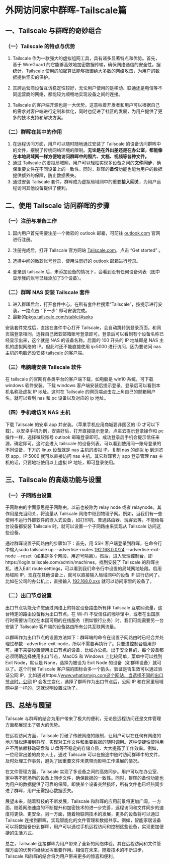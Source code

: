 # 外网访问家中群晖-Tailscale篇

## 一、Tailscale 与群晖的奇妙组合

### （一）Tailscale 的特点与优势

1. Tailscale 作为一款强大的虚拟组网工具，具有诸多显著特点和优势。首先，基于 WireGuard 的它能够高效地加密数据传输，确保网络通信的安全性。据统计，Tailscale 使用的加密算法能够抵御绝大多数的网络攻击，为用户的数据提供坚实的保护。

2. 其跨运营商设备互访稳定性较好，无论用户使用的是移动、联通还是电信等不同运营商的网络，都能较为顺畅地实现设备之间的连接。

3. Tailscale 的客户端开源也是一大优势。这意味着开发者和用户可以根据自己的需求对客户端进行定制和优化，同时也促进了社区的发展，为用户提供了更多的技术支持和解决方案。

### （二）群晖在其中的作用

1. 在远程访问方面，用户可以随时随地通过安装了 Tailscale 的设备访问群晖中的文件，摆脱了传统网络环境的限制。**无论是在外出差还是在办公室，都能像在本地局域网一样方便地访问群晖中的照片、文档、视频等各种文件。**
2. 通过 Tailscale 的虚拟局域网，用户可以轻松实现多设备之间的**文件同步**，确保重要文件在不同设备上的一致性。同时，群晖的**备份**功能也能为用户的数据提供额外的保障，防止数据丢失。
3. 通过安装 Tailscale 套件，群晖成为虚拟局域网中的重要**接入网关**，为用户远程访问其他设备提供了便利。

## 二、使用 Tailscale 访问群晖的步骤

### （一）注册与准备工作

1. 国内用户首先需要注册一个微软的 outlook 邮箱，可前往 [outlook.com](https://outlook.com) 官网进行注册。

2. 注册完成后，打开 Tailscale 官方网站 [Tailscale.com](https://Tailscale.com)，点击 “Get started” 。

3. 选择中间的微软账号登录，使用注册好的 outlook 邮箱进行登录。

4. 登录到 tailscale 后，未添加设备的情况下，会看到没有任何设备列表（图中显示我的账号已经添加了3个设备）。


### （二）群晖 NAS 安装 Tailscale 套件

1. 进入群晖后台，打开套件中心，在所有套件栏搜索“Tailscale”，按提示进行安装，一路点击 “下一步” 即可安装完成。
2. 最新的[pkgs.tailscale.com/stable/#spks](https://pkgs.tailscale.com/stable/#spks)

安装套件完成后，直接在套件中心打开 Tailscale，会自动跳转到登录页面。和网页端登录相同，选择自己微软邮箱账号登录即可。登录后可以看到有个设备名称已经显示出来，这个就是 NAS 的设备名称。后面的 100 开头的 IP 地址即是 NAS 主机的虚拟网络的 IP。但此时还不能直接使用 ip:5000 进行访问，因为要访问 nas 主机的电脑还没安装 tailscale 的客户端。

### （三）电脑端安装 Tailscale 软件

在 tailscale 的官网有各类平台的客户端下载，如电脑是 win10 系统，可下载 windows 软件安装。下载 windows 客户端安装后提示登录，登录后可以看到本机名称及虚拟 IP 地址。这时在 Tailscale 的网页端点击左上角自己的邮箱用户名，就可以看到 nas 和 pc 设备以及对应的 ip 地址。

### （四）手机端访问 NAS 主机

下载 Tailscale 的安卓 app 并安装。（苹果手机应用商城要非国区的 ID 才可以下载）。以安卓手机为例，安装好后，打开直接提示登录，点进去提示登录操作和 pc 操作一样，选择微软账号 outlook 邮箱登录即可。成功登录后手机会提示信任来源，确定即可。这时会进入 tailscale 的设备列表，可以看到使用同一账号登录的不同设备，下方的 linux 设备就是 nas 主机的虚拟 IP。复制 nas 的虚拟 ip 到浏览器 app，IP:5000 就可以直接访问 nas 主机。其它群晖官方 app 登录管理 nas 主机的话，只要地址使用以上虚拟 IP 地址，即可登录使用。

## 三、Tailscale 的高级功能与设置



### （一）子网路由设置

子网路由的字面意思是子网路由，以前也被称为 relay node 或者 relaynode。其作用是充当网关，将流量从 Tailscale 网络中继到物理子网。例如，当我们有一些使用不运行外部软件的嵌入式设备，如打印机、普通路由器、玩客云等，不能给每台设备都安装 Tailscale 时，就可以设置一个子网路由来实现从 Tailscale 访问这些设备。

通过群晖设置子网路由的步骤如下：首先，用 SSH 客户端登录到群晖，在命令行中输入sudo tailscale up --advertise-routes [192.168.0.0/24](http://192.168.0.0/24) --advertise-exit-node --reset（如果是多个网段，用逗号隔离）。然后，进入管理控制台，即https://login.tailscale.com/admin/machines，找到安装了 Tailscale 的群晖主机，进入Edit route settings，可以看到我们命令行中设置的局域网地址段。启用局域网 IP，现在在其他设备上，就可以直接输入局域网中的设备 IP 进行访问了。比如在公司的办公机上，直接输入 [192.168.0.xxx](http://192.168.0.xxx) 就可以访问家里的设备了。

### （二）出口节点设置

出口节点功能允许您通过网络上的特定设备路由所有非 Tailscale 互联网流量，这台特定的路由设备称为出口节点。在 Wi-Fi 不受信任的咖啡馆中，或者在出国旅行时需要访问仅在本国可用的在线服务（例如银行业务）时，我们可能需要另一台安装了 Tailscale 客户端的设备路由所有公共互联网流量。

以群晖作为出口节点的设置方法如下：群晖端的命令在设置子网路由时已经合并处理过参数--advertise-exit-node，所以不需要再执行了。只要进控制台启用即可。接下来要设置使用出口节点的设备，比如办公机。出于安全目的，每个设备都必须明确选择使用出口节点，MacOS 和 Windows 上比较简单，菜单中可以找到 Exit Node，默认是 None，选择为被设为 Exit Node 的设备（如群晖设备）就可以了。这个时候 Tailscale 客户端的图标会多一个箭头。验证是否生效可以通过验证公网 IP，比如通过https://www.whatismyip.com这个网站，当选择不同的出口节点时，公网 IP 会发生变化，选择了群晖作为出口节点后，公网 IP 和在家里局域网中是一样的，这就说明设置成功了。

## 四、总结与展望



Tailscale 与群晖的结合为用户带来了极大的便利，无论是远程访问还是文件管理方面都展现出了强大的优势。

在远程访问方面，Tailscale 打破了传统网络的限制，让用户可以在任何有网络的地方轻松连接到群晖，实现对工作文件和重要数据的随时调用。这种便捷性使得用户不再依赖移动硬盘和 U 盘等不稳定的存储介质，大大提高了工作效率。例如，一位经常出差的商务人士，通过 Tailscale 可以在旅途中随时访问群晖中的文件，及时处理工作事务，避免了因重要文件未携带而影响工作进展的情况。

在文件管理方面，Tailscale 实现了多设备之间的高效同步。用户可以在办公室、家中等不同场所的设备上同步文件，确保数据的一致性。同时，群晖的备份功能也为用户的数据提供了可靠的保障，即使某个设备突然损坏，所有文件也已经热同步进了群晖，用户无需担心数据丢失。

展望未来，随着科技的不断发展，Tailscale 和群晖的应用前景将更加广阔。一方面，随着网络速度的不断提升和加密技术的进一步完善，远程访问和文件同步的速度将更快、更安全。另一方面，随着物联网技术的发展，更多的设备将可以通过 Tailscale 连接到群晖，实现智能化的文件管理和数据共享。例如，智能家居设备可以将数据备份到群晖，用户可以通过手机远程访问和控制这些设备，实现更加便捷的生活方式。

总之，Tailscale 连接群晖为用户带来了全新的网络体验，其在远程访问和文件管理方面的优势将继续发挥重要作用。相信在未来，随着技术的不断进步，Tailscale 和群晖的结合将为用户带来更多的惊喜和便利。